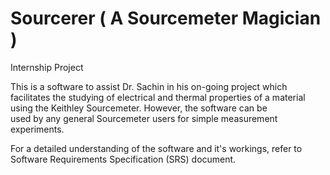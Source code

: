 # Sourcerer ( A Sourcemeter Magician )

Internship Project <br />

This is a software to assist Dr. Sachin in his on-going project which<br /> facilitates the studying of
electrical and thermal properties of a material <br />using the Keithley
Sourcemeter. However, the software can be<br /> used by any general Sourcemeter
users for simple measurement experiments. <br />

For a detailed understanding of the software and it's workings, refer to <br />
Software Requirements Specification (SRS) document. <br />

